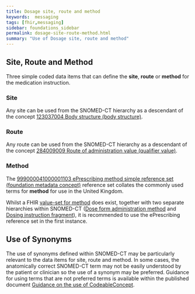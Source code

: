 ```yaml
---
title: Dosage site, route and method
keywords:  messaging
tags: [fhir,messaging]
sidebar: foundations_sidebar
permalink: dosage-site-route-method.html
summary: "Use of Dosage site, route and method"
---
```




## Site, Route and Method ##

Three simple coded data items that can define the **site**, **route** or **method** for the medication instruction.

### Site ###

Any site can be used from the SNOMED-CT hierarchy as a descendant of the concept [123037004 Body structure (body structure)](https://termbrowser.nhs.uk/?perspective=full&conceptId1=123037004&edition=uk-edition).

### Route ###

Any route can be used from the SNOMED-CT hierarchy as a  descendant of the concept [284009009 Route of administration value (qualifier value)](https://termbrowser.nhs.uk/?perspective=full&conceptId1=284009009&edition=uk-edition).

### Method ###

The [999000041000001103 ePrescribing method simple reference set (foundation metadata concept)](https://termbrowser.nhs.uk/?perspective=full&conceptId1=999000041000001103&edition=uk-edition) reference set collates the commonly used terms for **method** for use in the United Kingdom.

Whilst a FHIR [value-set for method](http://hl7.org/fhir/valueset-administration-method-codes.html) does exist, together with two separate hierarchies within SNOMED-CT ([Dose form administration method](https://termbrowser.nhs.uk/?perspective=full&conceptId1=736665006&edition=uk-edition) and [Dosing instruction fragment](https://termbrowser.nhs.uk/?perspective=full&conceptId1=422096002&edition=uk-edition)), it is recommended to use the ePrescribing reference set in the first instance.

<script src="https://gist.github.com/IOPS-DEV/9ab86bf2f42170b80ae576922dad34b2.js"></script>

## Use of Synonyms ##

The use of synonyms defined within SNOMED-CT may be particularly relevant to the data items for site, route and method. In some cases, the anatomically correct SNOMED-CT term may not be easily understood by the patient or clinician so the use of a synonym may be preferred. Guidance for using terms that are not preferred terms is available within the published document [Guidance on the use of CodeableConcept](https://nhsconnect.github.io/gpconnect/pages/accessrecord_structured/guidance-on-the-population-of-codeableconcept.pdf).